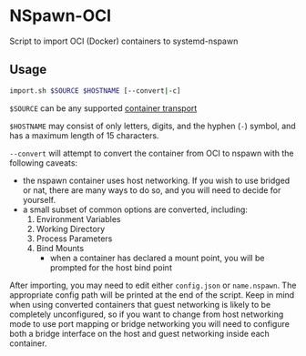 # NSpawn-OCI
Script to import OCI (Docker) containers to systemd-nspawn
## Usage
```bash
import.sh $SOURCE $HOSTNAME [--convert|-c]
```
`$SOURCE` can be any supported [container transport](https://github.com/containers/image/blob/main/docs/containers-transports.5.md)

`$HOSTNAME` may consist of only letters, digits, and the hyphen (`-`) symbol, and has a maximum length of 15 characters.

`--convert` will attempt to convert the container from OCI to nspawn with the following caveats:
- the nspawn container uses host networking. If you wish to use bridged or nat, there are many ways to do so, and you will need to decide for yourself.
- a small subset of common options are converted, including:
    1. Environment Variables
    2. Working Directory
    3. Process Parameters
    4. Bind Mounts
        - when a container has declared a mount point, you will be prompted for the host bind point

After importing, you may need to edit either `config.json` or `name.nspawn`. The appropriate config path will be printed at the end of the script. Keep in mind when using converted containers that guest networking is likely to be completely unconfigured, so if you want to change from host networking mode to use port mapping or bridge networking you will need to configure both a bridge interface on the host and guest networking inside each container.